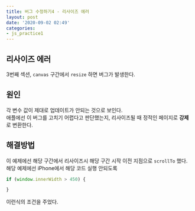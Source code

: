 ```yaml
---
title: 버그 수정하기4 - 리사이즈 에러
layout: post
date: '2020-09-02 02:49'
categories:
- js_practice1
---
```


## 리사이즈 에러

3번째 섹션, `canvas` 구간에서 `resize` 하면 버그가 발생한다.

## 원인

각 변수 값이 제대로 업데이트가 안되는 것으로 보인다.  
애플에선 이 버그를 고치기 어렵다고 판단했는지, 리사이즈될 때 정적인 페이지로 **강제**로 변환한다.

## 해결방법

이 예제에선 해당 구간에서 리사이즈시 해당 구간 시작 이전 지점으로 `scrollTo` 했다.  
해당 예제에선 iPhone에서 해당 코드 실행 안되도록

```javascript
if (window.innerWidth > 450) {

}
```

이런식의 조건을 주었다.